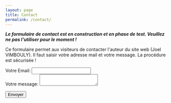 ```yaml
---
layout: page
title: Contact
permalink: /contact/
---
```


***Le formulaire de contact est en construction et en phase de test. Veuillez ne pas l'utiliser pour le moment !***

Ce formulaire permet aux visiteurs de contacter l'auteur du site web (Joel VIMBOULY). Il faut saisir votre adresse mail et votre message. La procédure est sécurisée !

<form
  action="https://formspree.io/xzbjgdvb"
  method="POST"
>
  <label>
    Votre Email:
    <input type="text" name="_replyto">
  </label>
  <br/>
  <label>
    Votre message:
    <textarea name="message"></textarea>
  </label>
  <br/>

  <!-- your other form fields go here -->

  <button type="submit">Envoyer</button>
</form>


